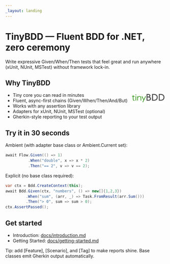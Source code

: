 ```yaml
---
_layout: landing
---
```


# TinyBDD — Fluent BDD for .NET, zero ceremony


Write expressive Given/When/Then tests that feel great and run anywhere (xUnit, NUnit, MSTest) without framework lock-in.

## Why TinyBDD

<img src="images/tinyBDD.png" alt="TinyBDD" width="110" align="right" />

- Tiny core you can read in minutes
- Fluent, async-first chains (Given/When/Then/And/But)
- Works with any assertion library
- Adapters for xUnit, NUnit, MSTest (optional)
- Gherkin-style reporting to your test output

## Try it in 30 seconds

Ambient (with adapter base class or Ambient.Current set):
```csharp
await Flow.Given(() => 1)
          .When("double", x => x * 2)
          .Then("== 2", v => v == 2);
```

Explicit (no base class required):
```csharp
var ctx = Bdd.CreateContext(this);
await Bdd.Given(ctx, "numbers", () => new[]{1,2,3})
         .When("sum", (arr, _) => Task.FromResult(arr.Sum()))
         .Then("> 0", sum => sum > 0);
ctx.AssertPassed();
```

## Get started
- Introduction: [docs/introduction.md](docs/introduction.md)
- Getting Started: [docs/getting-started.md](docs/getting-started.md)

Tip: add [Feature], [Scenario], and [Tag] to make reports shine. Base classes emit Gherkin output automatically.

